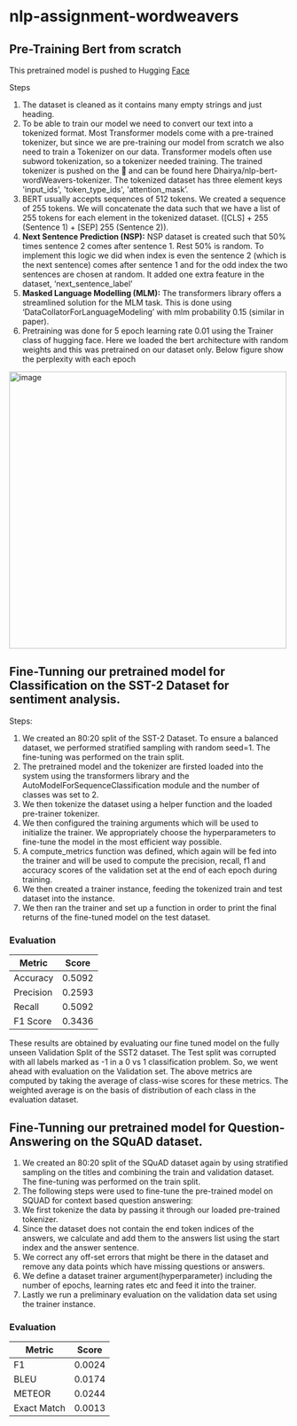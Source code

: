 # nlp-assignment-wordweavers



## Pre-Training Bert from scratch

This pretrained model is pushed to Hugging [Face](https://huggingface.co/Dhairya/nlp-bert-wordWeavers-pretrained)

Steps
1. The dataset is cleaned as it contains many empty strings and just heading.
2. To be able to train our model we need to convert our text into a tokenized format. Most Transformer models come with a pre-trained tokenizer, but since we are pre-training our model from scratch we also need to train a Tokenizer on our data. Transformer models often use subword tokenization, so a tokenizer needed training. The trained tokenizer is pushed on the 🤗 and can be found here Dhairya/nlp-bert-wordWeavers-tokenizer. The tokenized dataset has three element keys 'input_ids', 'token_type_ids', 'attention_mask’.
3. BERT usually accepts sequences of 512 tokens. We created a sequence of 255 tokens. We will concatenate the data such that we have a list of 255 tokens for each element in the tokenized dataset. ([CLS] + 255 (Sentence 1) + [SEP] 255 (Sentence 2)).
4. **Next Sentence Prediction (NSP):** NSP dataset is created such that 50% times sentence 2 comes after sentence 1. Rest 50% is random. To implement this logic we did when index is even the sentence 2 (which is the next sentence) comes after sentence 1 and for the odd index the two sentences are chosen at random. It added one extra feature in the dataset, ‘next_sentence_label’
5. **Masked Language Modelling (MLM):** The transformers library offers a streamlined solution for the MLM task. This is done using ‘DataCollatorForLanguageModeling’ with mlm probability 0.15 (similar in paper).
6. Pretraining was done for 5 epoch learning rate 0.01 using the Trainer class of hugging face. Here we loaded the bert architecture with random weights and this was pretrained on our dataset only. Below figure show the perplexity with each epoch

<img src="https://github.com/chirag-25/LLM-pertaining-finetuning/assets/76460264/2ec8e9ad-a36e-4335-87fe-370922157d42" alt="image" width="500">

## Fine-Tunning our pretrained model for Classification on the SST-2 Dataset for sentiment analysis.

Steps: 
1. We created an 80:20 split of the SST-2 Dataset. To ensure a balanced dataset, we performed stratified sampling with random seed=1. The fine-tuning was performed on the train split.
2. The pretrained model and the tokenizer are firsted loaded into the system using the transformers library and the AutoModelForSequenceClassification module and the number of classes was set to 2.
3. We then tokenize the dataset using a helper function and the loaded pre-trainer tokenizer.
4. We then configured the training arguments which will be used to initialize the trainer. We appropriately choose the hyperparameters to fine-tune the model in the most efficient way possible.
5. A compute_metrics function was defined, which again will be fed into the trainer and will be used to compute the precision, recall, f1 and accuracy scores of the validation set at the end of each epoch during training.
6. We then created a trainer instance, feeding the tokenized train and test dataset into the instance.
7. We then ran the trainer and set up a function in order to print the final returns of the fine-tuned model on the test dataset.

### Evaluation
| Metric    | Score  |
|-----------|--------|
| Accuracy  | 0.5092 |
| Precision | 0.2593 |
| Recall    | 0.5092 |
| F1 Score  | 0.3436 |

These results are obtained by evaluating our fine tuned model on the fully unseen Validation Split of the SST2 dataset. The Test split was corrupted with all labels marked as -1 in a 0 vs 1 classification problem. So, we went ahead with evaluation on the Validation set. The above metrics are computed by taking the average of class-wise scores for these metrics. The weighted average is on the basis of distribution of each class in the evaluation dataset. 


## Fine-Tunning our pretrained model for Question-Answering on the SQuAD dataset.
1. We created an 80:20 split of the SQuAD dataset again  by using stratified sampling on the titles and combining the train and validation dataset. The fine-tuning was performed on the train split.
2. The following steps were used to fine-tune the pre-trained model on SQUAD for context based question answering:
3. We first tokenize the data by passing it through our loaded pre-trained tokenizer.
4. Since the dataset does not contain the end token indices of the answers, we calculate and add them to the answers list using the start index and the answer sentence.
5. We correct any off-set errors that might be there in the dataset and remove any data points which have missing questions or answers.
6. We define a dataset trainer argument(hyperparameter) including the number of epochs, learning rates etc and feed it into the trainer.
7. Lastly we run a preliminary evaluation on the validation data set using the trainer instance. 

### Evaluation

| Metric      | Score  |
|-------------|--------|
| F1          | 0.0024 |
| BLEU        | 0.0174 |
| METEOR      | 0.0244 |
| Exact Match | 0.0013 |





